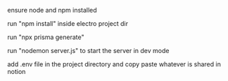 ensure node and npm installed

run "npm install" inside electro project dir

run "npx prisma generate"

run "nodemon server.js" to start the server in dev mode

add .env file in the project directory and copy paste whatever is shared in notion
